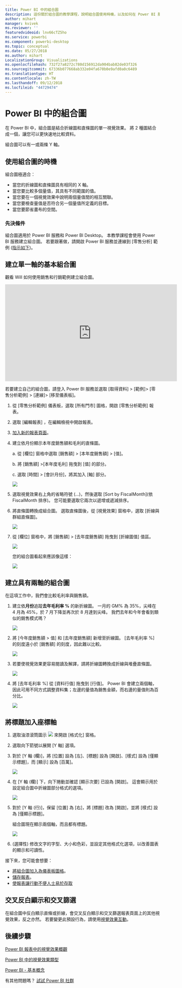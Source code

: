 ```yaml
---
title: Power BI 中的組合圖
description: 這份關於組合圖的教學課程，說明組合圖使用時機，以及如何在 Power BI 服務與 Desktop 中建置。
author: mihart
manager: kvivek
ms.reviewer: ''
featuredvideoid: lnv66cTZ5ho
ms.service: powerbi
ms.component: powerbi-desktop
ms.topic: conceptual
ms.date: 05/27/2018
ms.author: mihart
LocalizationGroup: Visualizations
ms.openlocfilehash: 732f27a8272c780d156912da904bab82de03f326
ms.sourcegitcommit: 67336b077668ab332e04fa670b0e9afd0a0c6489
ms.translationtype: HT
ms.contentlocale: zh-TW
ms.lasthandoff: 09/12/2018
ms.locfileid: "44729474"
---
```

# <a name="combo-chart-in-power-bi"></a>Power BI 中的組合圖
在 Power BI 中，組合圖是結合折線圖和直條圖的單一視覺效果。 將 2 種圖結合成一個，讓您可以更快速地比較資料。

組合圖可以有一或兩條 Y 軸。

## <a name="when-to-use-a-combo-chart"></a>使用組合圖的時機
組合圖極適合：

* 當您的折線圖和直條圖具有相同的 X 軸。
* 當您要比較多個量值，其具有不同範圍的值。
* 當您要在一個視覺效果中說明兩個量值間的相互關聯。
* 當您要檢查量值是否符合另一個量值所定義的目標。
* 當您要節省畫布的空間。

### <a name="prerequisites"></a>先決條件
組合圖適用於 Power BI 服務和 Power BI Desktop。 本教學課程會使用 Power BI 服務建立組合圖。 若要跟著做，請開啟 Power BI 服務並連線到 [零售分析] 範例 ([指示如下](#create))。


## <a name="create-a-basic-single-axis-combo-chart"></a>建立單一軸的基本組合圖
觀看 Will 如何使用銷售和行銷範例建立組合圖。

<iframe width="560" height="315" src="https://www.youtube.com/embed/lnv66cTZ5ho?list=PL1N57mwBHtN0JFoKSR0n-tBkUJHeMP2cP" frameborder="0" allowfullscreen></iframe>  

<a name="create"></a> 若要建立自己的組合圖，請登入 Power BI 服務並選取 [取得資料] \> [範例]\> [零售分析範例] &gt; [連線]&gt; [移至儀表板]。

1. 從 [零售分析範例] 儀表板，選取 [所有門市]  圖格，開啟 [零售分析範例] 報表。
2. 選取 [編輯報表]  ，在編輯檢視中開啟報表。
3. [加入新的報表頁面](../power-bi-report-add-page.md)。
4. 建立依月份顯示本年度銷售額和毛利的直條圖。

    a.  從 [欄位] 窗格中選取 [銷售額] \> [本年度銷售額] >  [值]。

    b.  將 [銷售額] \>[本年度毛利] 拖曳到 [值] 的部分。

    c.  選取 [時間] \> [會計月份]，將其加入 [軸] 部分。

    ![](media/power-bi-visualization-combo-chart/combotutorial1new.png)
5. 選取視覺效果右上角的省略符號 (...)，然後選取 [Sort by FiscalMonth]\(依 FiscalMonth 排序)。 您可能要選取它兩次以遞增或遞減排序。

6. 將直條圖轉換成組合圖。 選取直條圖後，從 [視覺效果] 窗格中，選取 [折線與群組直條圖]。

    ![](media/power-bi-visualization-combo-chart/converttocombo_new2.png)
7. 從 [欄位] 窗格中，將 [銷售額] \> [去年度銷售額] 拖曳到 [折線圖值] 值區。

   ![](media/power-bi-visualization-combo-chart/linevaluebucket.png)

   您的組合圖看起來應該像這樣：

   ![](media/power-bi-visualization-combo-chart/combochartdone-new.png)

## <a name="create-a-combo-chart-with-two-axes"></a>建立具有兩軸的組合圖
在這項工作中，我們會比較毛利率與銷售額。

1. 建立依**月份**追蹤**去年毛利率 %** 的新折線圖。  一月的 GM% 為 35%，尖峰在 4 月為 45%，於 7 月下降並再次於 8 月達到尖峰。 我們去年和今年會看到類似的銷售模式嗎？

   ![](media/power-bi-visualization-combo-chart/combo1_new.png)
2. 將 [今年度銷售額 > 值] 和 [去年度銷售額] 新增至折線圖。 [去年毛利率 %] 的刻度遠小於 [銷售額] 的刻度，因此難以比較。      

   ![](media/power-bi-visualization-combo-chart/flatline_new.png)
3. 若要使視覺效果更容易閱讀及解譯，請將折線圖轉換成折線與堆疊直條圖。

   ![](media/power-bi-visualization-combo-chart/converttocombo_new.png)
4. 將 [去年毛利率 %] 從 [資料行值] 拖曳到 [行值]。 Power BI 會建立兩個軸，因此可用不同方式調整資料集；左邊的量值為銷售金額，而右邊的量值則為百分比。

   ![](media/power-bi-visualization-combo-chart/power-bi-combochart.png)    

## <a name="add-titles-to-the-axes"></a>將標題加入座標軸
1. 選取油漆滾筒圖示 ![](media/power-bi-visualization-combo-chart/power-bi-paintroller.png) 來開啟 [格式化] 窗格。
2. 選取向下箭號以展開 [Y 軸]  選項。
3. 對於 [Y 軸 (欄)]，將 [位置] 設為 [左]、[標題] 設為 [開啟]、[樣式] 設為 [僅顯示標題]，而 [顯示] 設為 [百萬]。

   ![](media/power-bi-visualization-combo-chart/power-bi-y-axis-column.png)
4. 在 [Y 軸 (欄)] 下，向下捲動並確認 [顯示次要] 已設為 [開啟]。 這會顯示用於設定組合圖中折線圖部分格式的選項。

   ![](media/power-bi-visualization-combo-chart/power-bi-show-secondary.png)
5. 對於 [Y 軸 (行)]，保留 [位置] 為 [右]，將 [標題] 改為 [開啟]，並將 [樣式] 設為 [僅顯示標題]。

   組合圖現在顯示兩個軸，而且都有標題。

   ![](media/power-bi-visualization-combo-chart/power-bi-titles-on.png)

6. (選擇性) 修改文字的字型、大小和色彩，並設定其他格式化選項，以改善圖表的顯示和可讀性。

接下來，您可能會想要：

* [將組合圖加入為儀表板圖格](../service-dashboard-tiles.md)。
* [儲存報表](../service-report-save.md)。
* [使報表讓行動不便人士易於存取](../desktop-accessibility.md)

## <a name="cross-highlighting-and-cross-filtering"></a>交叉反白顯示和交叉篩選

在組合圖中反白顯示直條或折線，會交叉反白顯示和交叉篩選報表頁面上的其他視覺效果，反之亦然。 若要變更此預設行為，請使用[視覺效果互動](../service-reports-visual-interactions.md)。

## <a name="next-steps"></a>後續步驟

[Power BI 報表中的視覺效果概觀](power-bi-report-visualizations.md)

[Power BI 中的視覺效果類型](power-bi-visualization-types-for-reports-and-q-and-a.md)

[Power BI - 基本概念](../service-basic-concepts.md)

有其他問題嗎？ [試試 Power BI 社群](http://community.powerbi.com/)
